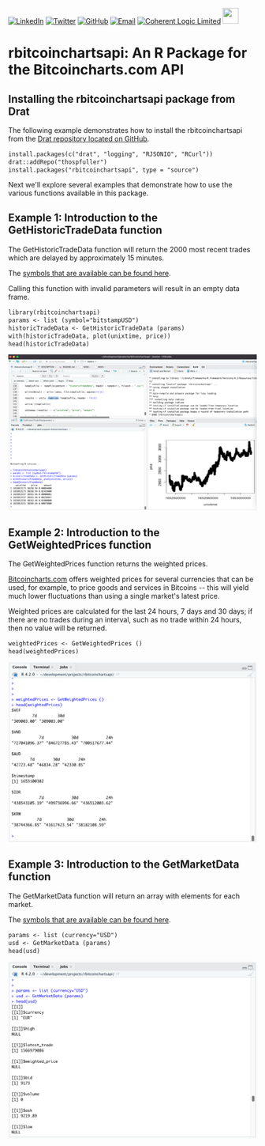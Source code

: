 [![LinkedIn](https://raw.githubusercontent.com/thospfuller/awesome-backlinks/master/images/linkedin_32.png)](https://www.linkedin.com/in/thomasfuller/) [![Twitter](https://raw.githubusercontent.com/thospfuller/awesome-backlinks/master/images/twitter_32.png)](https://twitter.com/ThosPFuller) [![GitHub](https://raw.githubusercontent.com/thospfuller/awesome-backlinks/master/images/github_32.png)](https://github.com/thospfuller) [![Email](https://raw.githubusercontent.com/thospfuller/awesome-backlinks/master/images/email_32.png)](http://eepurl.com/b5jPPj) [![Coherent Logic Limited](https://github.com/thospfuller/awesome-backlinks/blob/master/images/CLSocialIconDarkBlue.png?raw=true)](https://coherentlogic.com?utm_source=rbitcoinchartsapi_on_gh)  [<img src="https://github.com/thospfuller/awesome-backlinks/blob/master/images/meetupcom_social_media_circled_network_64x64.png" height="32" width="32">](https://www.meetup.com/Washington-DC-CTO-Meetup-Group/)

# rbitcoinchartsapi: An R Package for the Bitcoincharts.com API

## Installing the rbitcoinchartsapi package from Drat

The following example demonstrates how to install the rbitcoinchartsapi from the [Drat repository located on GitHub](https://github.com/thospfuller/drat).

    install.packages(c("drat", "logging", "RJSONIO", "RCurl"))
    drat::addRepo("thospfuller")
    install.packages("rbitcoinchartsapi", type = "source")

Next we'll explore several examples that demonstrate how to use the various functions available in this package.

## Example 1: Introduction to the GetHistoricTradeData function

The GetHistoricTradeData function will return the 2000 most recent trades which are delayed by approximately 15 minutes.

The [symbols that are available can be found here](http://bitcoincharts.com/markets/).

Calling this function with invalid parameters will result in an empty data frame.

    library(rbitcoinchartsapi)
    params <- list (symbol="bitstampUSD")
    historicTradeData <- GetHistoricTradeData (params)
    with(historicTradeData, plot(unixtime, price))
    head(historicTradeData)

![The rbitcoinchartsapi GetHistoricTradeData function in action!](https://github.com/thospfuller/rbitcoinchartsapi/blob/master/images/rproject-rbitcoinchartsapi-package-gethistorictradedata-example.png?raw=true "The rbitcoinchartsapi GetHistoricTradeData function in action")

## Example 2: Introduction to the GetWeightedPrices function

The GetWeightedPrices function returns the weighted prices. 

[Bitcoincharts.com](http://www.bitcoincharts.com) offers weighted prices for several currencies that can be used, for example, to price goods and services in Bitcoins -- this will yield much lower fluctuations than using a single market's latest price.

Weighted prices are calculated for the last 24 hours, 7 days and 30 days; if there are no trades during an interval, such as no trade within 24 hours, then no value will be returned.

    weightedPrices <- GetWeightedPrices ()
    head(weightedPrices)

![The rbitcoinchartsapi GetWeightedPrices function in action!](https://github.com/thospfuller/rbitcoinchartsapi/blob/master/images/rproject-rbitcoinchartsapi-package-getweightedprices-example.png?raw=true "The rbitcoinchartsapi GetWeightedPrices function in action")

## Example 3: Introduction to the GetMarketData function

The GetMarketData function will return an array with elements for each market.

The [symbols that are available can be found here](http://bitcoincharts.com/markets/).

    params <- list (currency="USD")
    usd <- GetMarketData (params)
    head(usd)

![The rbitcoinchartsapi GetMarketData function in action!](https://github.com/thospfuller/rbitcoinchartsapi/blob/master/images/rproject-rbitcoinchartsapi-package-getmarketdata-example.png?raw=true "The rbitcoinchartsapi GetMarketData function in action")